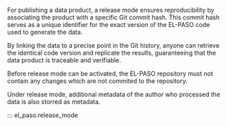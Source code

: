 <!--
SPDX-FileCopyrightText: 2025 GFZ Helmholtz Centre for Geosciences
SPDX-FileContributor: Bernhard Haas

SPDX-License-Identifier: Apache 2.0
-->

For publishing a data product, a release mode ensures reproducibility by associating the product with a specific Git commit hash. This commit hash serves as a unique identifier for the exact version of the EL-PASO code used to generate the data.

By linking the data to a precise point in the Git history, anyone can retrieve the identical code version and replicate the results, guaranteeing that the data product is traceable and verifiable.

Before release mode can be activated, the EL-PASO repository must not contain any changes which are not commited to the repository.

Under release mode, additional metadata of the author who processed the data is also storred as metadata.

::: el_paso.release_mode
